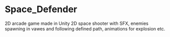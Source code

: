 # Space_Defender
2D arcade game made in Unity
2D space shooter with SFX, enemies spawning in vawes and following defined path, animations for explosion etc.
